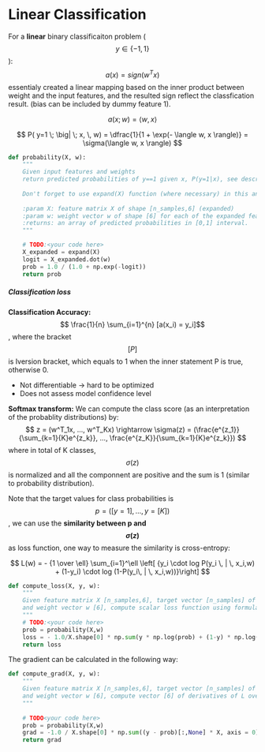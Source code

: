 # Linear Classification

For a **linear** binary classificaiton problem ($$y \in \{-1, 1\}$$):
$$
a(x) = sign (w^Tx)
$$
essentialy created a linear mapping based on the inner product between weight and the input features, and the resulted sign reflect the classfication result. (bias can be included by dummy feature 1).

$$ 
a(x; w) = \langle w, x \rangle 
$$

$$ 
P( y=1 \; \big| \; x, \, w) = \dfrac{1}{1 + \exp(- \langle w, x \rangle)} = \sigma(\langle w, x \rangle)
$$

```python
def probability(X, w):
    """
    Given input features and weights
    return predicted probabilities of y==1 given x, P(y=1|x), see description above
        
    Don't forget to use expand(X) function (where necessary) in this and subsequent functions.
    
    :param X: feature matrix X of shape [n_samples,6] (expanded)
    :param w: weight vector w of shape [6] for each of the expanded features
    :returns: an array of predicted probabilities in [0,1] interval.
    """

    # TODO:<your code here>
    X_expanded = expand(X)
    logit = X_expanded.dot(w)
    prob = 1.0 / (1.0 + np.exp(-logit))
    return prob
```

##### Classification loss

**Classification Accuracy:** $$ \frac{1}{n} \sum_{i=1}^{n} [a(x_i) = y_i]$$, where the bracket $$[P]$$ is Iversion bracket, which equals to 1 when the inner statement P is true, otherwise 0.

- Not differentiable -> hard to be optimized
- Does not assess model confidence level

**Softmax transform:** We can compute the class score (as an interpretation of the probablity distributions) by:
$$
z = (w^T_1x, ..., w^T_Kx) \rightarrow \sigma(z) = (\frac{e^{z_1}}{\sum_{k=1}{K}e^{z_k}}, ..., \frac{e^{z_K}}{\sum_{k=1}{K}e^{z_k}})
$$
where in total of K classes, $$\sigma(z)$$ is normalized and all the componnent are positive and the sum is 1 (similar to probability distribution).

Note that the target values for class probabilities is $$p = ([y=1], ..., y=[K])$$, we can use the **similarity  between p and $$\sigma(z)$$** as loss function, one way to measure the similarity is cross-entropy:


$$ 
L(w) =  - {1 \over \ell} \sum_{i=1}^\ell \left[ {y_i \cdot log P(y_i \, | \, x_i,w) + (1-y_i) \cdot log (1-P(y_i\, | \, x_i,w))}\right] 
$$

```python
def compute_loss(X, y, w):
    """
    Given feature matrix X [n_samples,6], target vector [n_samples] of 1/0,
    and weight vector w [6], compute scalar loss function using formula above.
    """
    # TODO:<your code here>
    prob = probability(X,w)
    loss = - 1.0/X.shape[0] * np.sum(y * np.log(prob) + (1-y) * np.log(1.0 - prob))
    return loss
```

The gradient can be calculated in the following way:

```python
def compute_grad(X, y, w):
    """
    Given feature matrix X [n_samples,6], target vector [n_samples] of 1/0,
    and weight vector w [6], compute vector [6] of derivatives of L over each weights.
    """
    
    # TODO<your code here>
    prob = probability(X,w)
    grad = -1.0 / X.shape[0] * np.sum((y - prob)[:,None] * X, axis = 0)
    return grad    
```
